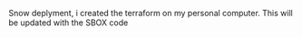 Snow deplyment, i created the terraform on my personal computer.
This will be updated with the SBOX code 
